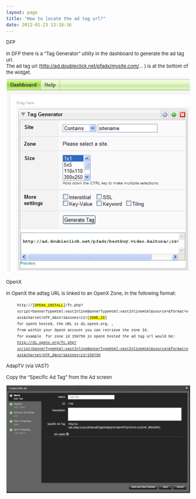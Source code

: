 ```yaml
---
layout: page
title: "How to locate the ad tag url?"
date: 2012-01-23 13:18:16
---
```


<span class="mce-heading-1" style="font-size: small;">DFP</span>

<span class="mce-heading-1" style="font-size: small;"></span><span style="font-size: small;">In DFP there is a “Tag Generator” utility in the dashboard to generate the ad tag url. </span>  
<span style="font-size: small;"> The ad tag url (<a href="http://ad.doubleclick.net/pfadx/mysite.com/">http://ad.doubleclick.net/pfadx/mysite.com/</a>... ) is at the bottom of the widget.</span>  
<img src="../../assets/269">

<span class="mce-heading-1" style="font-size: small;">OpenX</span>

<span style="font-size: small;">In OpenX the adtag URL is linked to an OpenX Zone, in the following format:</span>

<p style="padding-left: 30px;">
  <span style="font-size: x-small; font-family: courier new,courier;">http://[<span style="background-color: #ffff00;">OPENX_INSTALL</span>]/fc.php?script=bannerTypeHtml:vastInlineBannerTypeHtml:vastInlineHtml&source=&format=vast&charset=UTF_8&nz=1&zones=z1=[<span style="background-color: #ffff00;">ZONE_ID</span>]<br /> for openX hosted, the URL is d1.openX.org. , <br /> from within your OpenX account you can retrieve the zone Id.<br /> for example  for zone id 150750 in openX hosted the ad tag url would be:<br /> <a href="http://d1.openx.org/fc.php?script=bannerTypeHtml:vastInlineBannerTypeHtml:vastInlineHtml&source=&format=vast&charset=UTF_8&nz=1&zones=z1=150750">http://d1.openx.org/fc.php?script=bannerTypeHtml:vastInlineBannerTypeHtml:vastInlineHtml&source=&format=vast&charset=UTF_8&nz=1&zones=z1=150750</a></span>
</p>

<p class="mce-heading-1">
  <span style="font-size: small;">AdapTV (via VAST)</span>
</p>

<span style="font-size: small;">Copy the “Specific Ad Tag” from the Ad screen</span>

<span style="font-size: small;"><img src="../../assets/270">